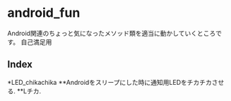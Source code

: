 # android_fun
Android関連のちょっと気になったメソッド類を適当に動かしていくところです。
自己満足用

## Index
*LED_chikachika
**Androidをスリープにした時に通知用LEDをチカチカさせる.
**Lチカ.
